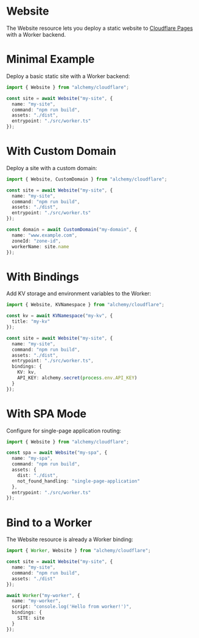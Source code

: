 # Website

The Website resource lets you deploy a static website to [Cloudflare Pages](https://developers.cloudflare.com/pages/) with a Worker backend.

# Minimal Example

Deploy a basic static site with a Worker backend:

```ts
import { Website } from "alchemy/cloudflare";

const site = await Website("my-site", {
  name: "my-site",
  command: "npm run build", 
  assets: "./dist",
  entrypoint: "./src/worker.ts"
});
```

# With Custom Domain

Deploy a site with a custom domain:

```ts
import { Website, CustomDomain } from "alchemy/cloudflare";

const site = await Website("my-site", {
  name: "my-site",
  command: "npm run build",
  assets: "./dist",
  entrypoint: "./src/worker.ts"
});

const domain = await CustomDomain("my-domain", {
  name: "www.example.com",
  zoneId: "zone-id",
  workerName: site.name
});
```

# With Bindings

Add KV storage and environment variables to the Worker:

```ts
import { Website, KVNamespace } from "alchemy/cloudflare";

const kv = await KVNamespace("my-kv", {
  title: "my-kv"
});

const site = await Website("my-site", {
  name: "my-site",
  command: "npm run build",
  assets: "./dist", 
  entrypoint: "./src/worker.ts",
  bindings: {
    KV: kv,
    API_KEY: alchemy.secret(process.env.API_KEY)
  }
});
```

# With SPA Mode

Configure for single-page application routing:

```ts
import { Website } from "alchemy/cloudflare";

const spa = await Website("my-spa", {
  name: "my-spa",
  command: "npm run build",
  assets: {
    dist: "./dist",
    not_found_handling: "single-page-application"
  },
  entrypoint: "./src/worker.ts"
});
```

# Bind to a Worker

The Website resource is already a Worker binding:

```ts
import { Worker, Website } from "alchemy/cloudflare";

const site = await Website("my-site", {
  name: "my-site",
  command: "npm run build",
  assets: "./dist"
});

await Worker("my-worker", {
  name: "my-worker", 
  script: "console.log('Hello from worker!')",
  bindings: {
    SITE: site
  }
});
```